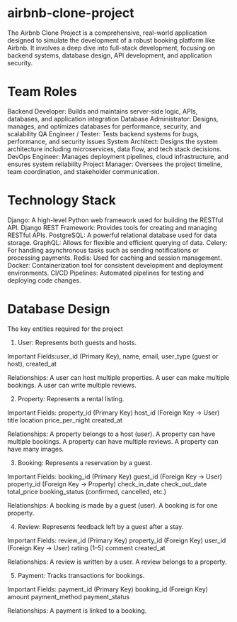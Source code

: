 # airbnb-clone-project

The Airbnb Clone Project is a comprehensive, real-world application designed to simulate the development of a robust booking platform like Airbnb. It involves a deep dive into full-stack development, focusing on backend systems, database design, API development, and application security.

# Team Roles

Backend Developer: Builds and maintains server-side logic, APIs, databases, and application integration 
Database Administrator: Designs, manages, and optimizes databases for performance, security, and scalability
QA Engineer / Tester: Tests backend systems for bugs, performance, and security issues
System Architect: Designs the system architecture including microservices, data flow, and tech stack decisions.
DevOps Engineer: Manages deployment pipelines, cloud infrastructure, and ensures system reliability
Project Manager: Oversees the project timeline, team coordination, and stakeholder communication.

# Technology Stack

Django: A high-level Python web framework used for building the RESTful API.
Django REST Framework: Provides tools for creating and managing RESTful APIs.
PostgreSQL: A powerful relational database used for data storage.
GraphQL: Allows for flexible and efficient querying of data.
Celery: For handling asynchronous tasks such as sending notifications or processing payments.
Redis: Used for caching and session management.
Docker: Containerization tool for consistent development and deployment environments.
CI/CD Pipelines: Automated pipelines for testing and deploying code changes.

# Database Design

The key entities required for the project
1. User: Represents both guests and hosts.

Important Fields:user_id (Primary Key), name, email, user_type (guest or host), created_at

Relationships: 
A user can host multiple properties.
A user can make multiple bookings.
A user can write multiple reviews.

2. Property: Represents a rental listing.

Important Fields:
property_id (Primary Key)
host_id (Foreign Key → User)
title
location
price_per_night
created_at

Relationships:
A property belongs to a host (user).
A property can have multiple bookings.
A property can have multiple reviews.
A property can have many images.

3. Booking: Represents a reservation by a guest.

Important Fields:
booking_id (Primary Key)
guest_id (Foreign Key → User)
property_id (Foreign Key → Property)
check_in_date
check_out_date
total_price
booking_status (confirmed, cancelled, etc.)

Relationships:
A booking is made by a guest (user).
A booking is for one property.

4. Review: Represents feedback left by a guest after a stay.

Important Fields:
review_id (Primary Key)
property_id (Foreign Key)
user_id (Foreign Key → User)
rating (1–5)
comment
created_at

Relationships:
A review is written by a user.
A review belongs to a property.

5. Payment: Tracks transactions for bookings.

Important Fields:
payment_id (Primary Key)
booking_id (Foreign Key)
amount
payment_method
payment_status

Relationships:
A payment is linked to a booking.
